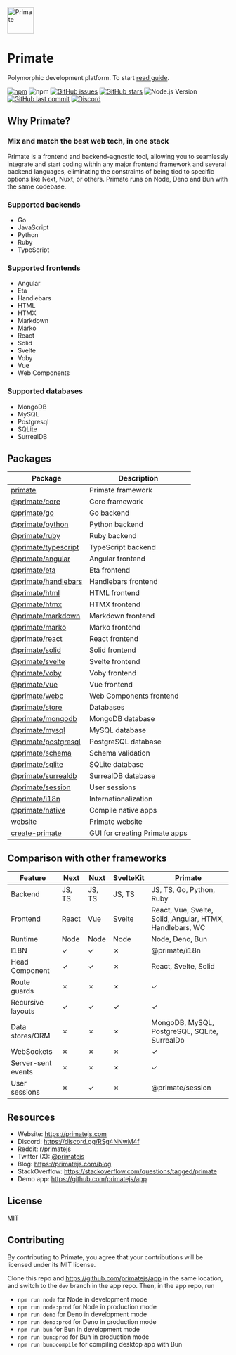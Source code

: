 <img src="https://raw.githubusercontent.com/primatejs/primate/master/assets/logo.svg" alt="Primate" width="60"/>

# Primate

Polymorphic development platform. To start [read guide].

[![npm](https://img.shields.io/npm/v/primate?style=for-the-badge&colorB=a16836)](https://npmjs.com/primate)
![npm](https://img.shields.io/npm/dt/primate?style=for-the-badge)
[![GitHub issues](https://img.shields.io/github/issues/primatejs/primate?style=for-the-badge&logo=issues)](https://github.com/primatejs/primate/issues)
[![GitHub stars](https://img.shields.io/github/stars/primatejs/primate?style=for-the-badge)](https://github.com/primatejs/primate/stargazers)
![Node.js Version](https://img.shields.io/node/v/primate?style=for-the-badge)
[![GitHub last commit](https://img.shields.io/github/last-commit/primatejs/primate?style=for-the-badge)](https://github.com/primatejs/primate/commits/master)
[![Discord](https://img.shields.io/discord/1256590312177012806?style=for-the-badge&logo=discord&label=Discord&logoColor=fff&color=5865f2)](https://discord.gg/RSg4NNwM4f)

## Why Primate?

### Mix and match the best web tech, in one stack

Primate is a frontend and backend-agnostic tool, allowing you to seamlessly
integrate and start coding within any major frontend framework and several
backend languages, eliminating the constraints of being tied to specific
options like Next, Nuxt, or others. Primate runs on Node, Deno and Bun with the
same codebase.

### Supported backends

- Go
- JavaScript
- Python
- Ruby
- TypeScript

### Supported frontends

- Angular
- Eta
- Handlebars
- HTML
- HTMX
- Markdown
- Marko
- React
- Solid
- Svelte
- Voby
- Vue
- Web Components

### Supported databases

- MongoDB
- MySQL
- Postgresql
- SQLite
- SurrealDB

## Packages

| Package                                     | Description                   |
|---------------------------------------------|-------------------------------|
|[primate](packages/primate)                  | Primate framework             |
|[@primate/core](packages/core)               | Core framework                |
|[@primate/go](packages/go)                   | Go backend                    |
|[@primate/python](packages/python)           | Python backend                |
|[@primate/ruby](packages/ruby)               | Ruby backend                  |
|[@primate/typescript](packages/typescript)   | TypeScript backend            |
|[@primate/angular](packages/angular)         | Angular frontend              |
|[@primate/eta](packages/eta)                 | Eta frontend                  |
|[@primate/handlebars](packages/handlebars)   | Handlebars frontend           |
|[@primate/html](packages/html)               | HTML frontend                 |
|[@primate/htmx](packages/htmx)               | HTMX frontend                 |
|[@primate/markdown](packages/markdown)       | Markdown frontend             |
|[@primate/marko](packages/marko)             | Marko frontend                |
|[@primate/react](packages/react)             | React frontend                |
|[@primate/solid](packages/solid)             | Solid frontend                |
|[@primate/svelte](packages/svelte)           | Svelte frontend               |
|[@primate/voby](packages/voby)               | Voby frontend                 |
|[@primate/vue](packages/vue)                 | Vue frontend                  |
|[@primate/webc](packages/webc)               | Web Components frontend       |
|[@primate/store](packages/store)             | Databases                     |
|[@primate/mongodb](packages/mongodb)         | MongoDB database              |
|[@primate/mysql](packages/mysql)             | MySQL database                |
|[@primate/postgresql](packages/postgresql)   | PostgreSQL database           |
|[@primate/schema](packages/schema)           | Schema validation             |
|[@primate/sqlite](packages/sqlite)           | SQLite database               |
|[@primate/surrealdb](packages/surrealdb)     | SurrealDB database            |
|[@primate/session](packages/session)         | User sessions                 |
|[@primate/i18n](packages/i18n)               | Internationalization          |
|[@primate/native](packages/native)           | Compile native apps           |
|[website](packages/website)                  | Primate website               |
|[create-primate](packages/create-primate)    | GUI for creating Primate apps |

## Comparison with other frameworks

|Feature           |Next  |Nuxt  |SvelteKit|Primate                                                 |
|------------------|------|------|---------|--------------------------------------------------------|
|Backend           |JS, TS|JS, TS|JS, TS   |JS, TS, Go, Python, Ruby                                |
|Frontend          |React |Vue   |Svelte   |React, Vue, Svelte, Solid, Angular, HTMX, Handlebars, WC|
|Runtime           |Node  |Node  |Node     |Node, Deno, Bun                                         |
|I18N              |✓     |✓     |✗        |@primate/i18n                                           |
|Head Component    |✓     |✓     |✗        |React, Svelte, Solid                                    |
|Route guards      |✗     |✗     |✗        |✓                                                       |
|Recursive layouts |✓     |✓     |✓        |✓                                                       |
|Data stores/ORM   |✗     |✗     |✗        |MongoDB, MySQL, PostgreSQL, SQLite, SurrealDb           |
|WebSockets        |✗     |✗     |✗        |✓                                                       |
|Server-sent events|✗     |✗     |✗        |✓                                                       |
|User sessions     |✗     |✓     |✗        |@primate/session                                        |

## Resources

* Website: https://primatejs.com
* Discord: https://discord.gg/RSg4NNwM4f
* Reddit: [r/primatejs](https://reddit.com/r/primatejs)
* Twitter (X): [@primatejs](https://x.com/primatejs)
* Blog: https://primatejs.com/blog
* StackOverflow: https://stackoverflow.com/questions/tagged/primate
* Demo app: https://github.com/primatejs/app

## License

MIT

## Contributing

By contributing to Primate, you agree that your contributions will be licensed
under its MIT license.

Clone this repo and https://github.com/primatejs/app in the same location,
and switch to the `dev` branch in the app repo. Then, in the app repo, run

* `npm run node` for Node in development mode
* `npm run node:prod` for Node in production mode
* `npm run deno` for Deno in development mode
* `npm run deno:prod` for Deno in production mode
* `npm run bun` for Bun in development mode
* `npm run bun:prod` for Bun in production mode
* `npm run bun:compile` for compiling desktop app with Bun

[read guide]: https://primatejs.com/guide/getting-started

